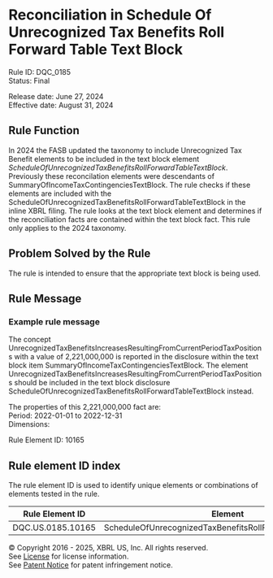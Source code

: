 # Reconciliation in Schedule Of Unrecognized Tax Benefits Roll Forward Table Text Block
Rule ID: DQC_0185  
Status: Final  
  
Release date: June 27, 2024  
Effective date: August 31, 2024  
  
## Rule Function
In 2024 the FASB updated the taxonomy to include Unrecognized Tax Benefit elements to be included in the text block element *ScheduleOfUnrecognizedTaxBenefitsRollForwardTableTextBlock*. Previously these reconcilation elements were descendants of SummaryOfIncomeTaxContingenciesTextBlock. The rule checks if these elements are included with the ScheduleOfUnrecognizedTaxBenefitsRollForwardTableTextBlock in the inline XBRL filing.  The rule looks at the text block element and determines if the reconciliation facts are contained within the text block fact. This rule only applies to the 2024 taxonomy.

## Problem Solved by the Rule
The rule is intended to ensure that the appropriate text block is being used.

## Rule Message
### Example rule message

The concept UnrecognizedTaxBenefitsIncreasesResultingFromCurrentPeriodTaxPositions with a value of 2,221,000,000 is reported in the disclosure within the text block item  SummaryOfIncomeTaxContingenciesTextBlock. The element UnrecognizedTaxBenefitsIncreasesResultingFromCurrentPeriodTaxPositions should be included in the text block disclosure ScheduleOfUnrecognizedTaxBenefitsRollForwardTableTextBlock instead.

The properties of this 2,221,000,000 fact are:  
Period: 2022-01-01 to 2022-12-31  
Dimensions:  

Rule Element ID: 10165


## Rule element ID index  
The rule element ID is used to identify unique elements or combinations of elements tested in the rule.

|Rule Element ID|Element|
|--- |--- |
| DQC.US.0185.10165 |ScheduleOfUnrecognizedTaxBenefitsRollForwardTableTextBlock|


© Copyright 2016 - 2025, XBRL US, Inc. All rights reserved.   
See [License](https://xbrl.us/dqc-license) for license information.  
See [Patent Notice](https://xbrl.us/dqc-patent) for patent infringement notice.  
